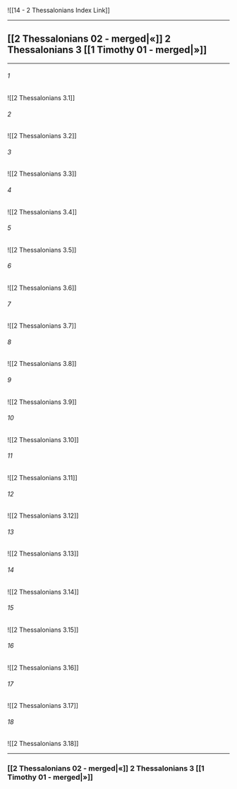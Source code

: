 ![[14 - 2 Thessalonians Index Link]]

---
##  [[2 Thessalonians 02 - merged|«]] 2 Thessalonians 3 [[1 Timothy 01 - merged|»]]

---

###### 1
![[2 Thessalonians 3.1]] 

###### 2
![[2 Thessalonians 3.2]] 

###### 3
![[2 Thessalonians 3.3]] 

###### 4
![[2 Thessalonians 3.4]]

###### 5 
![[2 Thessalonians 3.5]] 

###### 6
![[2 Thessalonians 3.6]] 

###### 7
![[2 Thessalonians 3.7]] 

###### 8
![[2 Thessalonians 3.8]] 

###### 9
![[2 Thessalonians 3.9]] 

###### 10
![[2 Thessalonians 3.10]] 

###### 11
![[2 Thessalonians 3.11]] 

###### 12
![[2 Thessalonians 3.12]]

###### 13
![[2 Thessalonians 3.13]] 

###### 14
![[2 Thessalonians 3.14]] 

###### 15
![[2 Thessalonians 3.15]]

###### 16
![[2 Thessalonians 3.16]] 

###### 17
![[2 Thessalonians 3.17]]

###### 18
![[2 Thessalonians 3.18]] 


---
###  [[2 Thessalonians 02 - merged|«]] 2 Thessalonians 3 [[1 Timothy 01 - merged|»]]